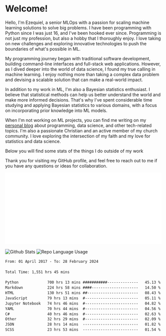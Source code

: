 # Welcome!

Hello, I'm Ezequiel, a senior MLOps with a passion for scaling machine learning solutions to solve big problems. I have been programming with Python since I was just 16, and I've been hooked ever since. Programming is not just my profession, but also a hobby that I thoroughly enjoy. I love taking on new challenges and exploring innovative technologies to push the boundaries of what's possible in ML.

My programming journey began with traditional software development, building command-line interfaces and full-stack web applications. However, as I dived deeper into the world of data science, I found my true calling in machine learning. I enjoy nothing more than taking a complex data problem and devising a scalable solution that can make a real-world impact.

In addition to my work in ML, I'm also a Bayesian statistics enthusiast. I believe that statistical methods can help us better understand the world and make more informed decisions. That's why I've spent considerable time studying and applying Bayesian statistics to various domains, with a focus on incorporating prior knowledge into ML models.

When I'm not working on ML projects, you can find me writing on my [personal blog](https://elc.github.io) about programming, data science, and other tech-related topics. I'm also a passionate Christian and an active member of my church community. I love exploring the intersection of my faith and my love for statistics and data science.

Below you will find some stats of the things I do outside of my work

Thank you for visiting my GitHub profile, and feel free to reach out to me if you have any questions or ideas for collaboration.

![RSS Feed](metrics.plugin.rss.svg)

![Github Stats](https://github-readme-stats.vercel.app/api?username=elc&show_icons=true&theme=gruvbox&border_radius=20&include_all_commits=true&count_private=true&card_width=450) ![Repo Language Usage](https://github-readme-stats.vercel.app/api/top-langs?username=elc&show_icons=true&theme=gruvbox&border_radius=20&include_all_commits=true&count_private=true&layout=compact&langs_count=5&card_width=400)


<!--START_SECTION:waka-->

```txt
From: 01 April 2017 - To: 28 February 2024

Total Time: 1,551 hrs 45 mins

Python             700 hrs 13 mins ###########--------------   45.13 %
Markdown           224 hrs 58 mins ####---------------------   14.50 %
HTML               130 hrs 51 mins ##-----------------------   08.43 %
JavaScript         79 hrs 13 mins  #------------------------   05.11 %
Jupyter Notebook   74 hrs 46 mins  #------------------------   04.82 %
YAML               70 hrs 44 mins  #------------------------   04.56 %
C#                 40 hrs 46 mins  #------------------------   02.63 %
Other              32 hrs 29 mins  #------------------------   02.09 %
JSON               28 hrs 14 mins  -------------------------   01.82 %
SCSS               23 hrs 53 mins  -------------------------   01.54 %
```

<!--END_SECTION:waka-->
